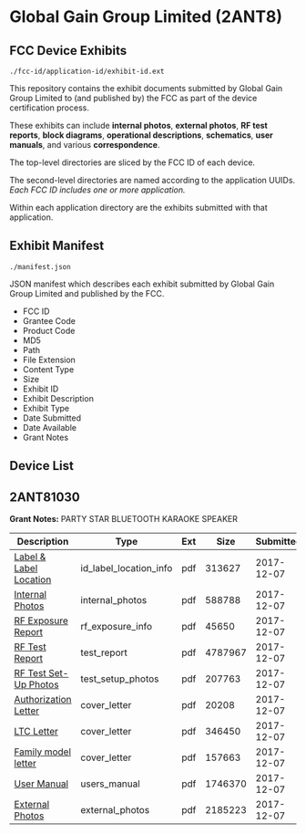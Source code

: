# Global Gain Group Limited (2ANT8)
## FCC Device Exhibits

```
./fcc-id/application-id/exhibit-id.ext
```

This repository contains the exhibit documents submitted by Global Gain Group Limited to (and published by) the FCC as part of the device certification process.

These exhibits can include **internal photos**, **external photos**, **RF test reports**, **block diagrams**, **operational descriptions**, **schematics**, **user manuals**, and various **correspondence**.

The top-level directories are sliced by the FCC ID of each device.

The second-level directories are named according to the application UUIDs. *Each FCC ID includes one or more application.*

Within each application directory are the exhibits submitted with that application. 

## Exhibit Manifest

```
./manifest.json
```

JSON manifest which describes each exhibit submitted by Global Gain Group Limited and published by the FCC.

- FCC ID
- Grantee Code
- Product Code
- MD5
- Path
- File Extension
- Content Type
- Size
- Exhibit ID
- Exhibit Description
- Exhibit Type
- Date Submitted
- Date Available
- Grant Notes

## Device List
## 2ANT81030
**Grant Notes:** PARTY STAR BLUETOOTH KARAOKE SPEAKER

| Description | Type | Ext | Size | Submitted | Available |
| ----------- | ---- | --- | ---- | --------- | --------- |
| [Label & Label Location](2ANT81030/2acf3cdb8ef9a15841fdae9faf14b9a3/3667014.pdf) | id_label_location_info | pdf | 313627 | 2017-12-07 | 2017-12-08 |
| [Internal Photos](2ANT81030/2acf3cdb8ef9a15841fdae9faf14b9a3/3667015.pdf) | internal_photos | pdf | 588788 | 2017-12-07 | 2017-12-08 |
| [RF Exposure Report](2ANT81030/2acf3cdb8ef9a15841fdae9faf14b9a3/3667017.pdf) | rf_exposure_info | pdf | 45650 | 2017-12-07 | 2017-12-08 |
| [RF Test Report](2ANT81030/2acf3cdb8ef9a15841fdae9faf14b9a3/3667019.pdf) | test_report | pdf | 4787967 | 2017-12-07 | 2017-12-08 |
| [RF Test Set-Up Photos](2ANT81030/2acf3cdb8ef9a15841fdae9faf14b9a3/3667020.pdf) | test_setup_photos | pdf | 207763 | 2017-12-07 | 2017-12-08 |
| [Authorization Letter](2ANT81030/2acf3cdb8ef9a15841fdae9faf14b9a3/3667010.pdf) | cover_letter | pdf | 20208 | 2017-12-07 | 2017-12-08 |
| [LTC Letter](2ANT81030/2acf3cdb8ef9a15841fdae9faf14b9a3/3667011.pdf) | cover_letter | pdf | 346450 | 2017-12-07 | 2017-12-08 |
| [Family model letter](2ANT81030/2acf3cdb8ef9a15841fdae9faf14b9a3/3667012.pdf) | cover_letter | pdf | 157663 | 2017-12-07 | 2017-12-08 |
| [User Manual](2ANT81030/2acf3cdb8ef9a15841fdae9faf14b9a3/3667021.pdf) | users_manual | pdf | 1746370 | 2017-12-07 | 2017-12-08 |
| [External Photos](2ANT81030/2acf3cdb8ef9a15841fdae9faf14b9a3/3667013.pdf) | external_photos | pdf | 2185223 | 2017-12-07 | 2017-12-08 |

